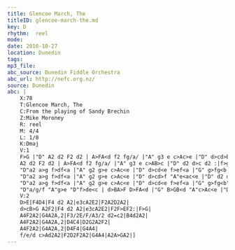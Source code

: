```yaml
---
title: Glencoe March, The
titleID: glencoe-march-the.md
key: D
rhythm:  reel
mode:
date: 2016-10-27
location: Dunedin
tags:
mp3_file:
abc_source: Dunedin Fiddle Orchestra
abc_url: http://nefc.org.nz/
source: Dunedin
abc: |
    X:78
    T:Glencoe March, The
    C:From the playing of Sandy Brechin
    Z:Mike Moroney
    R: reel
    M: 4/4
    L: 1/8
    K:Dmaj
    V:1
    F>G |"D" A2 d2 F2 d2 | A>FA<d f2 fg/a/ |"A" g3 e c>Ac>e |"D" d>cd>B A2F>G |
    A2 d2 F2 d2 | A>FA<d f2 fg/a/ |"A" g3 e c>AB>c |"D" d2 d>c d2 :|f>g |
    "D"a2 a>g f>df<a |"A" g2 g>e c>Ac<e |"D" d>cd<e f>ef<a |"G" g>fg<b "A"a2f>g |
    "D"a2 a>g f>df<a |"A" g2 g>e c>Ac<e |"D" d>cd>f "A"e<ac<e |"D" d2 d>c d2f>g |
    "D"a2 a>g f>df<a |"A" g2 g>e c>Ac<e |"D" d>cd<e f>ef<a |"G" g>fg<b"A" a2f>g |
    "D"a/g/f "A"g>e "D"f>de<c | d>BA>F D>FA<d |"G" B>GB<d "A"c>Ac<e |"D" d2 d>c d2 |]
    V:2
    D>E|F4D4|F4 d2 A2|e3cA2E2|F2A2D2A2|
    d>cB>G A2F2|F4 d2 A2|e3cA2E2|F2F>EF2:|F>G|
    A4F2A2|G4A2A,2|F3/2E/F/A3/2 d2=c2|B4d2A2|
    A4F2A2|G4A2A,2|D4C4|D2G2A2F2|
    A4F2A2|G4A2A,2|D4F4|G4A4|
    f/e/d c>Ad2A2|F2D2F2A2|G4A4|A2A>GA2|]
---
```

